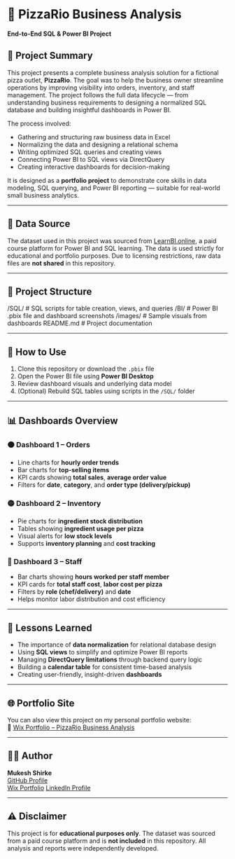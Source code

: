 # 🍕 PizzaRio Business Analysis  
**End-to-End SQL & Power BI Project**

## 📄 Project Summary

This project presents a complete business analysis solution for a fictional pizza outlet, **PizzaRio**. The goal was to help the business owner streamline operations by improving visibility into orders, inventory, and staff management. The project follows the full data lifecycle — from understanding business requirements to designing a normalized SQL database and building insightful dashboards in Power BI.

The process involved:
- Gathering and structuring raw business data in Excel
- Normalizing the data and designing a relational schema
- Writing optimized SQL queries and creating views
- Connecting Power BI to SQL views via DirectQuery
- Creating interactive dashboards for decision-making

It is designed as a **portfolio project** to demonstrate core skills in data modeling, SQL querying, and Power BI reporting — suitable for real-world small business analytics.

---

## 📂 Data Source

The dataset used in this project was sourced from [LearnBI.online](https://learnbi.online/), a paid course platform for Power BI and SQL learning. The data is used strictly for educational and portfolio purposes. Due to licensing restrictions, raw data files are **not shared** in this repository.

---

## 📁 Project Structure

/SQL/ # SQL scripts for table creation, views, and queries
/BI/ # Power BI .pbix file and dashboard screenshots
/images/ # Sample visuals from dashboards
README.md # Project documentation

---

## 🚀 How to Use

1. Clone this repository or download the `.pbix` file  
2. Open the Power BI file using **Power BI Desktop**  
3. Review dashboard visuals and underlying data model  
4. (Optional) Rebuild SQL tables using scripts in the `/SQL/` folder  

---

## 📊 Dashboards Overview

### 🟠 Dashboard 1 – Orders
- Line charts for **hourly order trends**
- Bar charts for **top-selling items**
- KPI cards showing **total sales**, **average order value**
- Filters for **date**, **category**, and **order type (delivery/pickup)**

### 🟡 Dashboard 2 – Inventory
- Pie charts for **ingredient stock distribution**
- Tables showing **ingredient usage per pizza**
- Visual alerts for **low stock levels**
- Supports **inventory planning** and **cost tracking**

### 🔵 Dashboard 3 – Staff
- Bar charts showing **hours worked per staff member**
- KPI cards for **total staff cost**, **labor cost per pizza**
- Filters by **role (chef/delivery)** and **date**
- Helps monitor labor distribution and cost efficiency

---

## 🧠 Lessons Learned

- The importance of **data normalization** for relational database design  
- Using **SQL views** to simplify and optimize Power BI reports  
- Managing **DirectQuery limitations** through backend query logic  
- Building a **calendar table** for consistent time-based analysis  
- Creating user-friendly, insight-driven **dashboards**

---

## 🌐 Portfolio Site

You can also view this project on my personal portfolio website:  
🔗 [Wix Portfolio – PizzaRio Business Analysis](https://mukeshshirke12.wixsite.com/mukeshfolio/post/pizzario-business-analysis)

---

## 👨‍💻 Author

**Mukesh Shirke**  
[GitHub Profile](https://github.com/MukeshTheAnalyst)  
[Wix Portfolio](https://mukeshshirke12.wixsite.com/mukeshfolio)
[LinkedIn Profile](https://www.linkedin.com/in/mukeshshirke/)

---

## ⚠️ Disclaimer

This project is for **educational purposes only**. The dataset was sourced from a paid course platform and is **not included** in this repository. All analysis and reports were independently developed.
